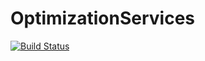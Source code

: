 # OptimizationServices

[![Build Status](https://travis-ci.org/tkelman/OptimizationServices.jl.svg?branch=master)](https://travis-ci.org/tkelman/OptimizationServices.jl)

